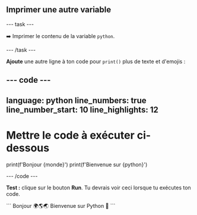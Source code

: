 <h2 class="c-project-heading--task">Imprimer une autre variable</h2>

\--- task ---

➡️ Imprimer le contenu de la variable `python`.

\--- /task ---

**Ajoute** une autre ligne à ton code pour `print()` plus de texte et d'emojis :

## --- code ---

language: python
line_numbers: true
line_number_start: 10
line_highlights: 12
--------------------------------------------------------

# Mettre le code à exécuter ci-dessous

print(f'Bonjour {monde}')
print(f'Bienvenue sur {python}')

\--- /code ---

**Test :** clique sur le bouton **Run**.
Tu devrais voir ceci lorsque tu exécutes ton code.

<div class="c-project-output">
```
Bonjour 🌍🌎🌏
Bienvenue sur Python 🐍
```
</div>
